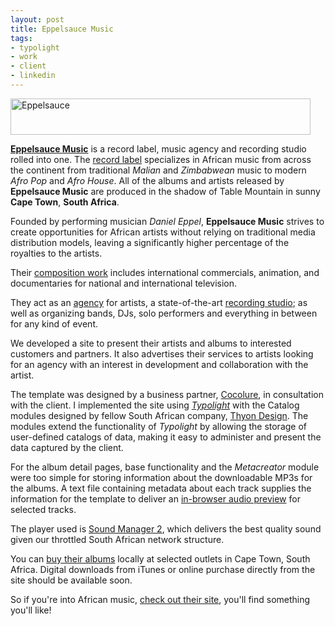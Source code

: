 ```yaml
---
layout: post
title: Eppelsauce Music
tags:
- typolight
- work
- client
- linkedin
---
```

<a href="http://www.eppelsauce.com/"><img class="aligncenter size-full wp-image-128" title="Eppelsauce" src="/images/2009/06/header.jpg" alt="Eppelsauce" width="480" height="58" /></a>

<a title="Eppelsauce Music" href="http://www.eppelsauce.com/" target="_blank"><strong>Eppelsauce Music</strong></a> is a record label, music agency and recording studio rolled into one. The <a href="http://www.eppelsauce.com/record-label.html" target="_blank">record label</a> specializes in African music from across the continent from traditional <em>Malian</em> and <em>Zimbabwean</em> music to modern <em>Afro Pop</em> and <em>Afro House</em>. All of the albums and artists released by <strong>Eppelsauce Music</strong> are produced in the shadow of Table Mountain in sunny <strong>Cape Town</strong>, <strong>South Africa</strong>.

<!--more-->
Founded by performing musician <em>Daniel Eppel</em>, <strong>Eppelsauce Music</strong> strives to create opportunities for African artists without relying on traditional media distribution models, leaving a significantly higher percentage of the royalties to the artists.

Their <a href="http://www.eppelsauce.com/composition.html" target="_blank">composition work</a> includes international commercials, animation, and documentaries for national and international television.

They act as an <a href="http://www.eppelsauce.com/music-agency.html" target="_blank">agency</a> for artists, a state-of-the-art <a href="http://www.eppelsauce.com/recording-studio.html" target="_blank">recording studio</a>; as well as organizing bands, DJs, solo performers and everything in between for any kind of event.

We developed a site to present their artists and albums to interested customers and partners. It also advertises their services to artists looking for an agency with an interest in development and collaboration with the artist.

The template was designed by a business partner, <a href="http://www.cocolure.co.za/" target="_blank">Cocolure</a>, in consultation with the client. I implemented the site using <a title="Typolight" href="http://www.typolight.org/" target="_blank"><em>Typolight</em></a> with the Catalog modules designed by fellow South African company, <a href="http://www.thyon.com/" target="_blank">Thyon Design</a>. The modules extend the functionality of <em>Typolight </em>by allowing the storage of user-defined catalogs of data, making it easy to administer and present the data captured by the client.

For the album detail pages, base functionality and the <em>Metacreator </em>module were too simple for storing information about the downloadable MP3s for the albums. A text file containing metadata about each track supplies the information for the template to deliver an <a href="http://www.eppelsauce.com/album-detail/items/cheza.html">in-browser audio preview</a> for selected tracks.

The player used is <a href="http://www.schillmania.com/projects/soundmanager2/">Sound Manager 2</a>, which delivers the best quality sound given our throttled South African network structure.

You can <a href="http://www.eppelsauce.com/buy-music-now.html">buy their albums</a> locally at selected outlets in Cape Town, South Africa. Digital downloads from iTunes or online purchase directly from the site should be available soon.

So if you're into African music, <a href="http://www.eppelsauce.com/" target="_blank">check out their site</a>, you'll find something you'll like!
